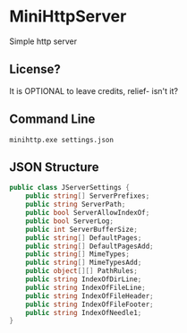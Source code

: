 # MiniHttpServer
Simple http server

## License?
It is OPTIONAL to leave credits, relief- isn't it?<br>

## Command Line
`minihttp.exe settings.json`

## JSON Structure
```cs
public class JServerSettings {
    public string[] ServerPrefixes;
    public string ServerPath;
    public bool ServerAllowIndexOf;
    public bool ServerLog;
    public int ServerBufferSize;
    public string[] DefaultPages;
    public string[] DefaultPagesAdd;
    public string[] MimeTypes;
    public string[] MimeTypesAdd;
    public object[][] PathRules;
    public string IndexOfDirLine;
    public string IndexOfFileLine;
    public string IndexOfFileHeader;
    public string IndexOfFileFooter;
    public string IndexOfNeedle1;
}
```
